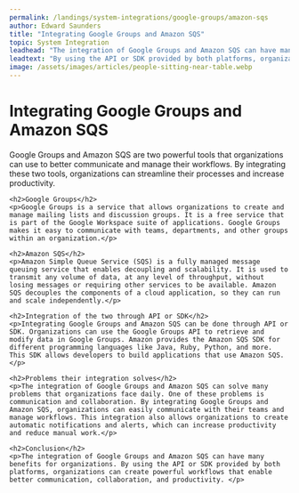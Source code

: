 ```yaml
---
permalink: /landings/system-integrations/google-groups/amazon-sqs
author: Edward Saunders
title: "Integrating Google Groups and Amazon SQS"
topic: System Integration
leadhead: "The integration of Google Groups and Amazon SQS can have many benefits for organizations"
leadtext: "By using the API or SDK provided by both platforms, organizations can create powerful workflows that enable better communication, collaboration, and productivity."
image: /assets/images/articles/people-sitting-near-table.webp
---
```

<div class="arttext">	<h1>Integrating Google Groups and Amazon SQS</h1>
	<p>Google Groups and Amazon SQS are two powerful tools that organizations can use to better communicate and manage their workflows. By integrating these two tools, organizations can streamline their processes and increase productivity.</p>
	
	<h2>Google Groups</h2>
	<p>Google Groups is a service that allows organizations to create and manage mailing lists and discussion groups. It is a free service that is part of the Google Workspace suite of applications. Google Groups makes it easy to communicate with teams, departments, and other groups within an organization.</p>
	
	<h2>Amazon SQS</h2>
	<p>Amazon Simple Queue Service (SQS) is a fully managed message queuing service that enables decoupling and scalability. It is used to transmit any volume of data, at any level of throughput, without losing messages or requiring other services to be available. Amazon SQS decouples the components of a cloud application, so they can run and scale independently.</p>
	
	<h2>Integration of the two through API or SDK</h2>
	<p>Integrating Google Groups and Amazon SQS can be done through API or SDK. Organizations can use the Google Groups API to retrieve and modify data in Google Groups. Amazon provides the Amazon SQS SDK for different programming languages like Java, Ruby, Python, and more. This SDK allows developers to build applications that use Amazon SQS.</p>
	
	<h2>Problems their integration solves</h2>
	<p>The integration of Google Groups and Amazon SQS can solve many problems that organizations face daily. One of these problems is communication and collaboration. By integrating Google Groups and Amazon SQS, organizations can easily communicate with their teams and manage workflows. This integration also allows organizations to create automatic notifications and alerts, which can increase productivity and reduce manual work.</p>
	
	<h2>Conclusion</h2>
	<p>The integration of Google Groups and Amazon SQS can have many benefits for organizations. By using the API or SDK provided by both platforms, organizations can create powerful workflows that enable better communication, collaboration, and productivity. </p>
</div>